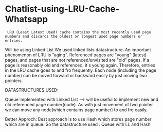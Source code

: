 # Chatlist-using-LRU-Cache-Whatsapp
     
     LRU (Least Latest Used) cache contains the most recently used page numbers and discards the oldest or longest used page numbers or entries.
Will be using Linked List
We used linked lists datastructure. An important phenomenon of LRU is "aging".
Referenced pages are "young" (latest) pages, and pages that are not referenced/unvisited are "old" pages. If a page is reasonably old and referenced, it`s young again. Therefore, entries in the LRU cache goes to and fro frequently. Each node (including the page number) can be moved forward or backward easily by just moving two pointers.

DATASTRUCTURES USED:

Queue implemented with Linked List --> will be useful to implement new and old referenced page number(node).
As with just movement of two pointer we can move any node(which contains page number) to and fro easily.

Better Approch:
Best approach is to use Hash which stores page number which are in queue.
So the datastructure used : Queue with LL and Hash

